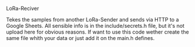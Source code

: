 LoRa-Reciver

Tekes the samples from another LoRa-Sender and sends via HTTP to a Google Sheets. 
All sensible info is in the include/secrets.h file, but it's not upload here for obvious reasons. If want to use this code wether create the same file whith your data or just add it on the main.h defines.
